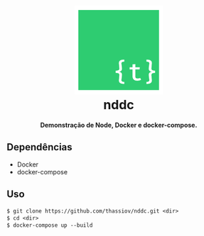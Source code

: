 <h1 align="center">
  <br>
  <a href="http://thassiov.github.io"><img src="https://raw.githubusercontent.com/thassiov/nddc/master/img/t.png" alt="thassiov" width="200"></a>
  <br>
  nddc
  <br>
</h1>

<h4 align="center">Demonstração de Node, Docker e docker-compose.</h4>

## Dependências

* Docker
* docker-compose

## Uso

```
$ git clone https://github.com/thassiov/nddc.git <dir>
$ cd <dir>
$ docker-compose up --build

```
